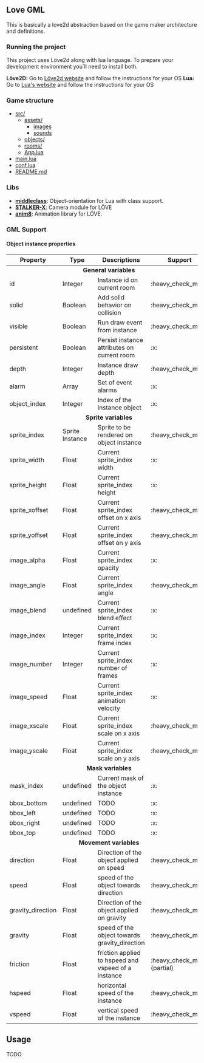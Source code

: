 ## Love GML

This is basically a love2d abstraction based on the game maker architecture and definitions.

### Running the project
This project uses Löve2d along with lua language. To prepare your development environment you`ll need to install both.

**Löve2D:** Go to [Löve2d website](https://love2d.org) and follow the instructions for your OS
**Lua:** Go to [Lua's website](https://www.lua.org/start.html) and follow the instructions for your OS

### Game structure
* [src/](./src)
  * [assets/](./src/assets)
    * [images](./src/assets/images)
    * [sounds](./src/assets/sounds)
  * [objects/](./src/objects)
  * [rooms/](./src/rooms)
  * [App.lua](./src/App.lua)
* [main.lua](./main.lua)
* [conf.lua](./conf.lua)
* [README.md](./README.md)

### Libs
- **[middleclass](https://github.com/kikito/middleclass)**: Object-orientation for Lua with class support.
- **[STALKER-X](https://github.com/adnzzzzZ/STALKER-X)**: Camera module for LÖVE
- **[anim8](https://github.com/kikito/anim8)**: Animation library for LÖVE.

### GML Support
#### Object instance properties
<table>
   <thead>
      <tr>
         <th>Property</th>
         <th>Type</th>
         <th>Descriptions</th>
         <th>Support</th>
      </tr>
   </thead>
   <tbody>
      <tr>
        <td colspan="4" align="center">
          <strong>General variables</strong>
        </td>
      </tr>
      <tr>
         <td>id</td>
         <td>Integer</td>
         <td>Instance id on current room</td>
         <td>:heavy_check_mark:</td>
      </tr>
      <tr>
         <td>solid</td>
         <td>Boolean</td>
         <td>Add solid behavior on collision</td>
         <td>:heavy_check_mark:</td>
      </tr>
      <tr>
         <td>visible</td>
         <td>Boolean</td>
         <td>Run draw event from instance</td>
         <td>:heavy_check_mark:</td>
      </tr>
      <tr>
         <td>persistent</td>
         <td>Boolean</td>
         <td>Persist instance attributes on current room</td>
         <td>:x:</td>
      </tr>
      <tr>
         <td>depth</td>
         <td>Integer</td>
         <td>Instance draw depth</td>
         <td>:heavy_check_mark:</td>
      </tr>
      <tr>
         <td>alarm</td>
         <td>Array</td>
         <td>Set of event alarms</td>
         <td>:x:</td>
      </tr>
      <tr>
         <td>object_index</td>
         <td>Integer</td>
         <td>Index of the instance object</td>
         <td>:x:</td>
      </tr>
      <tr>
        <td colspan="4" align="center">
          <strong>Sprite variables</strong>
        </td>
      </tr>
      <tr>
         <td>sprite_index</td>
         <td>Sprite Instance</td>
         <td>Sprite to be rendered on object instance</td>
         <td>:heavy_check_mark:</td>
      </tr>
      <tr>
         <td>sprite_width</td>
         <td>Float</td>
         <td>Current sprite_index width</td>
         <td>:x:</td>
      </tr>
      <tr>
         <td>sprite_height</td>
         <td>Float</td>
         <td>Current sprite_index height</td>
         <td>:x:</td>
      </tr>
      <tr>
         <td>sprite_xoffset</td>
         <td>Float</td>
         <td>Current sprite_index offset on x axis</td>
         <td>:heavy_check_mark:</td>
      </tr>
      <tr>
         <td>sprite_yoffset</td>
         <td>Float</td>
         <td>Current sprite_index offset on y axis</td>
         <td>:heavy_check_mark:</td>
      </tr>
      <tr>
         <td>image_alpha</td>
         <td>Float</td>
         <td>Current sprite_index opacity</td>
         <td>:x:</td>
      </tr>
      <tr>
         <td>image_angle</td>
         <td>Float</td>
         <td>Current sprite_index angle</td>
         <td>:heavy_check_mark:</td>
      </tr>
      <tr>
         <td>image_blend</td>
         <td>undefined</td>
         <td>Current sprite_index blend effect</td>
         <td>:x:</td>
      </tr>
      <tr>
         <td>image_index</td>
         <td>Integer</td>
         <td>Current sprite_index frame index</td>
         <td>:x:</td>
      </tr>
      <tr>
         <td>image_number</td>
         <td>Integer</td>
         <td>Current sprite_index number of frames</td>
         <td>:x:</td>
      </tr>
      <tr>
         <td>image_speed</td>
         <td>Float</td>
         <td>Current sprite_index animation velocity</td>
         <td>:x:</td>
      </tr>
      <tr>
         <td>image_xscale</td>
         <td>Float</td>
         <td>Current sprite_index scale on x axis</td>
         <td>:heavy_check_mark:</td>
      </tr>
      <tr>
         <td>image_yscale</td>
         <td>Float</td>
         <td>Current sprite_index scale on y axis</td>
         <td>:heavy_check_mark:</td>
      </tr>
      <tr>
        <td colspan="4" align="center">
          <strong>Mask variables</strong>
        </td>
      </tr>
      <tr>
         <td>mask_index</td>
         <td>undefined</td>
         <td>Current mask of the object instance</td>
         <td>:x:</td>
      </tr>
      <tr>
         <td>bbox_bottom</td>
         <td>undefined</td>
         <td>TODO</td>
         <td>:x:</td>
      </tr>
      <tr>
         <td>bbox_left</td>
         <td>undefined</td>
         <td>TODO</td>
         <td>:x:</td>
      </tr>
      <tr>
         <td>bbox_right</td>
         <td>undefined</td>
         <td>TODO</td>
         <td>:x:</td>
      </tr>
      <tr>
         <td>bbox_top</td>
         <td>undefined</td>
         <td>TODO</td>
         <td>:x:</td>
      </tr>
      <tr>
        <td colspan="4" align="center">
          <strong>Movement variables</strong>
        </td>
      </tr>
      <tr>
         <td>direction</td>
         <td>Float</td>
         <td>Direction of the object applied on speed</td>
         <td>:heavy_check_mark:</td>
      </tr>
      <tr>
         <td>speed</td>
         <td>Float</td>
         <td>speed of the object towards direction</td>
         <td>:heavy_check_mark:</td>
      </tr>
      <tr>
         <td>gravity_direction</td>
         <td>Float</td>
         <td>Direction of the object applied on gravity</td>
         <td>:heavy_check_mark:</td>
      </tr>
      <tr>
         <td>gravity</td>
         <td>Float</td>
         <td>speed of the object towards gravity_direction</td>
         <td>:heavy_check_mark:</td>
      </tr>
      <tr>
         <td>friction</td>
         <td>Float</td>
         <td>friction applied to hspeed and vspeed of a instance</td>
         <td>:heavy_check_mark: (partial)</td>
      </tr>
      <tr>
         <td>hspeed</td>
         <td>Float</td>
         <td>horizontal speed of the instance</td>
         <td>:heavy_check_mark:</td>
      </tr>
      <tr>
         <td>vspeed</td>
         <td>Float</td>
         <td>vertical speed of the instance</td>
         <td>:heavy_check_mark:</td>
      </tr>
   </tbody>
</table>



## Usage
TODO
